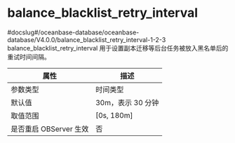 balance_blacklist_retry_interval 
=====================================================
#docslug#/oceanbase-database/oceanbase-database/V4.0.0/balance_blacklist_retry_interval-1-2-3
balance_blacklist_retry_interval 用于设置副本迁移等后台任务被放入黑名单后的重试时间间隔。


|      **属性**      |    **描述**    |
|------------------|--------------|
| 参数类型             | 时间类型         |
| 默认值              | 30m，表示 30 分钟 |
| 取值范围             | \[0s, 180m\] |
| 是否重启 OBServer 生效 | 否            |



